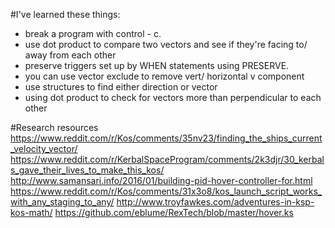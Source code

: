 #I've learned these things:
- break a program with control - c.
- use dot product to compare two vectors and see if they're facing to/ away from each other
- preserve triggers set up by WHEN statements using PRESERVE. 
- you can use vector exclude to remove vert/ horizontal v component 
- use structures to find either direction or vector 
- using dot product to check for vectors more than perpendicular to each other 


#Research resources 
https://www.reddit.com/r/Kos/comments/35nv23/finding_the_ships_current_velocity_vector/
https://www.reddit.com/r/KerbalSpaceProgram/comments/2k3djr/30_kerbals_gave_their_lives_to_make_this_kos/
http://www.samansari.info/2016/01/building-pid-hover-controller-for.html
https://www.reddit.com/r/Kos/comments/31x3o8/kos_launch_script_works_with_any_staging_to_any/
http://www.troyfawkes.com/adventures-in-ksp-kos-math/
https://github.com/eblume/RexTech/blob/master/hover.ks
